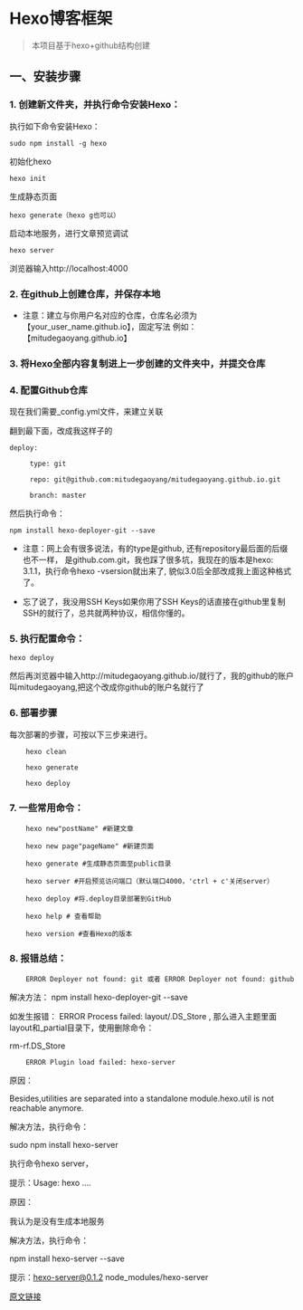 # Hexo博客框架

>本项目基于hexo+github结构创建

## 一、安装步骤

### 1. 创建新文件夹，并执行命令安装Hexo：

执行如下命令安装Hexo：

```
sudo npm install -g hexo
```

初始化hexo

```
hexo init
```

生成静态页面

```
hexo generate（hexo g也可以）
```

启动本地服务，进行文章预览调试

```
hexo server
```

浏览器输入http://localhost:4000

### 2. 在github上创建仓库，并保存本地

* 注意：建立与你用户名对应的仓库，仓库名必须为【your_user_name.github.io】，固定写法
例如：【mitudegaoyang.github.io】

### 3. 将Hexo全部内容复制进上一步创建的文件夹中，并提交仓库

### 4. 配置Github仓库

现在我们需要_config.yml文件，来建立关联

翻到最下面，改成我这样子的

```
deploy:

     type: git

     repo: git@github.com:mitudegaoyang/mitudegaoyang.github.io.git

     branch: master
```
然后执行命令：

```
npm install hexo-deployer-git --save
```

* 注意：网上会有很多说法，有的type是github, 还有repository最后面的后缀也不一样，
是github.com.git，我也踩了很多坑，我现在的版本是hexo: 3.1.1，执行命令hexo -vsersion就出来了,
貌似3.0后全部改成我上面这种格式了。

* 忘了说了，我没用SSH Keys如果你用了SSH Keys的话直接在github里复制SSH的就行了，总共就两种协议，相信你懂的。

### 5. 执行配置命令：

```
hexo deploy
```

然后再浏览器中输入http://mitudegaoyang.github.io/就行了，我的github的账户叫mitudegaoyang,把这个改成你github的账户名就行了

### 6. 部署步骤

每次部署的步骤，可按以下三步来进行。

```
    hexo clean
    
    hexo generate
    
    hexo deploy
```

### 7. 一些常用命令：

```
    hexo new"postName" #新建文章
    
    hexo new page"pageName" #新建页面
    
    hexo generate #生成静态页面至public目录
    
    hexo server #开启预览访问端口（默认端口4000，'ctrl + c'关闭server）
    
    hexo deploy #将.deploy目录部署到GitHub
    
    hexo help # 查看帮助
    
    hexo version #查看Hexo的版本
```

### 8. 报错总结：

```
    ERROR Deployer not found: git 或者 ERROR Deployer not found: github
```

解决方法： npm install hexo-deployer-git --save

如发生报错： ERROR Process failed: layout/.DS_Store , 那么进入主题里面layout和_partial目录下，使用删除命令：

rm-rf.DS_Store

```
    ERROR Plugin load failed: hexo-server
```

原因：

Besides,utilities are separated into a standalone module.hexo.util is not reachable anymore.

解决方法，执行命令：

sudo npm install hexo-server

执行命令hexo server，

提示：Usage: hexo ....

原因：

我认为是没有生成本地服务

解决方法，执行命令：

npm install hexo-server --save

提示：hexo-server@0.1.2 node_modules/hexo-server

[原文链接](http://www.jianshu.com/p/465830080ea9)